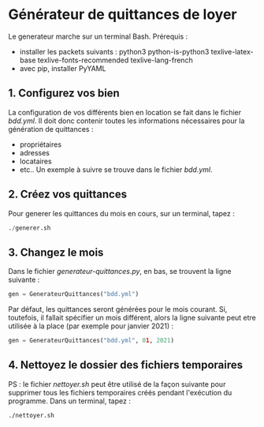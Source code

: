 # Générateur de quittances de loyer
Le generateur marche sur un terminal Bash.
Prérequis  :
- installer les packets suivants : python3 python-is-python3 texlive-latex-base texlive-fonts-recommended texlive-lang-french
- avec pip, installer PyYAML

## 1. Configurez vos bien
La configuration de vos différents bien en location se fait dans le fichier *bdd.yml*.
Il doit donc contenir toutes les informations nécessaires pour la génération de quittances :
- propriétaires
- adresses
- locataires
- etc..
Un exemple à suivre se trouve dans le fichier *bdd.yml*.

## 2. Créez vos quittances
Pour generer les quittances du mois en cours, sur un terminal, tapez :
```python
./generer.sh
```

## 3. Changez le mois
Dans le fichier *generateur-quittances.py*, en bas, se trouvent la ligne suivante :
```python
gen = GenerateurQuittances("bdd.yml")
```
Par défaut, les quittances seront générées pour le mois courant.
Si, toutefois, il fallait spécifier un mois différent, alors la ligne suivante peut etre utilisée à la place (par exemple pour janvier 2021) :
```python
gen = GenerateurQuittances("bdd.yml", 01, 2021)
```

## 4. Nettoyez le dossier des fichiers temporaires
PS : le fichier *nettoyer.sh* peut être utilisé de la façon suivante pour supprimer tous les fichiers temporaires créés pendant l'exécution du programme.
Dans un terminal, tapez :
```shell
./nettoyer.sh
```
